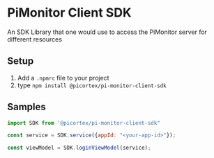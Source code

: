 # PiMonitor Client SDK

An SDK Library that one would use to access the PiMonitor server for different resources

## Setup
1. Add a `.npmrc` file to your project
1. type `npm install @picortex/pi-monitor-client-sdk`

## Samples

```javascript
import SDK from '@picortex/pi-monitor-client-sdk"

const service = SDK.service({appId: "<your-app-id>"});

const viewModel = SDK.loginViewModel(service);
```


